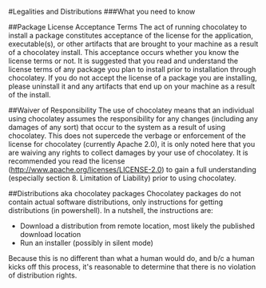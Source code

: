 #Legalities and Distributions
###What you need to know  
  
##Package License Acceptance Terms
The act of running chocolatey to install a package constitutes acceptance of the license for the application, executable(s), or other artifacts that are brought to your machine as a result of a chocolatey install. This acceptance occurs whether you know the license terms or not. It is suggested that you read and understand the license terms of any package you plan to install prior to installation through chocolatey. If you do not accept the license of a package you are installing, please uninstall it and any artifacts that end up on your machine as a result of the install.  
  
##Waiver of Responsibility
The use of chocolatey means that an individual using chocolatey assumes the responsibility for any changes (including any damages of any sort) that occur to the system as a result of using chocolatey. This does not supercede the verbage or enforcement of the license for chocolatey (currently Apache 2.0), it is only noted here that you are waiving any rights to collect damages by your use of chocolatey. It is recommended you read the license (http://www.apache.org/licenses/LICENSE-2.0) to gain a full understanding (especially section 8. Limitation of Liability) prior to using chocolatey.  
  
##Distributions aka chocolatey packages
Chocolatey packages do not contain actual software distributions, only instructions for getting distributions (in powershell).  In a nutshell, the instructions are:  
  
 * Download a distribution from remote location, most likely the published download location  
 * Run an installer (possibly in silent mode)  
  
Because this is no different than what a human would do, and b/c a human kicks off this process, it's reasonable to determine that there is no violation of distribution rights.  